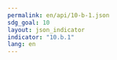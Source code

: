 ```yaml
---
permalink: en/api/10-b-1.json
sdg_goal: 10
layout: json_indicator
indicator: "10.b.1"
lang: en
---
```

